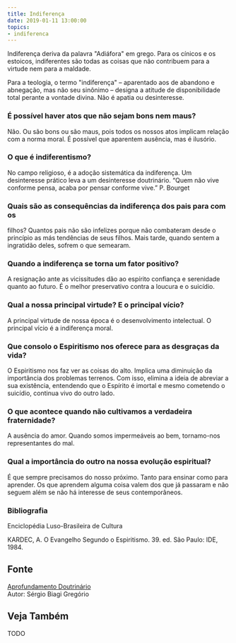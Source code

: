 ```yaml
---
title: Indiferença
date: 2019-01-11 13:00:00
topics: 
- indiferenca
---
```


Indiferença deriva da palavra "Adiáfora" em grego. Para os cínicos e os
estoicos, indiferentes são todas as coisas que não contribuem para a virtude nem
para a maldade.

Para a teologia, o termo "indiferença" – aparentado aos de abandono e
abnegação, mas não seu sinônimo – designa a atitude de disponibilidade
total perante a vontade divina. Não é apatia ou desinteresse.

### É possível haver atos que não sejam bons nem maus?
Não. Ou são bons ou são maus, pois todos os nossos atos implicam relação
com a norma moral. É possível que aparentem ausência, mas é ilusório.

### O que é indiferentismo?
No campo religioso, é a adoção sistemática da indiferença. Um
desinteresse prático leva a um desinteresse doutrinário. “Quem não vive
conforme pensa, acaba por pensar conforme vive.” P. Bourget

### Quais são as consequências da indiferença dos pais para com os
filhos?
Quantos pais não são infelizes porque não combateram desde o princípio
as más tendências de seus filhos. Mais tarde, quando sentem a ingratidão
deles, sofrem o que semearam.

### Quando a indiferença se torna um fator positivo?
A resignação ante as vicissitudes dão ao espírito confiança e serenidade
quanto ao futuro. É o melhor preservativo contra a loucura e o
suicídio.

### Qual a nossa principal virtude? E o principal vício?
A principal virtude de nossa época é o desenvolvimento intelectual. O
principal vício é a indiferença moral.
### Que consolo o Espiritismo nos oferece para as desgraças da vida?
O Espiritismo nos faz ver as coisas do alto. Implica uma diminuição da
importância dos problemas terrenos. Com isso, elimina a ideia de
abreviar a sua existência, entendendo que o Espírito é imortal e mesmo
cometendo o suicídio, continua vivo do outro lado.

### O que acontece quando não cultivamos a verdadeira fraternidade?
A ausência do amor. Quando somos impermeáveis ao bem, tornamo-nos
representantes do mal.

### Qual a importância do outro na nossa evolução espiritual?
É que sempre precisamos do nosso próximo. Tanto para ensinar como para
aprender. Os que aprendem alguma coisa valem dos que já passaram e não
seguem além se não há interesse de seus contemporâneos.


### Bibliografia
Enciclopédia Luso-Brasileira de Cultura

KARDEC, A. O Evangelho Segundo o Espiritismo. 39. ed. São Paulo: IDE,
1984.

## Fonte
[Aprofundamento Doutrinário](https://sites.google.com/view/aprofundamentodoutrinario/indiferença)  
Autor: Sérgio Biagi Gregório



## Veja Também
TODO



